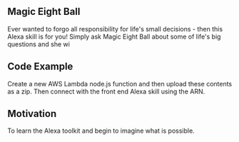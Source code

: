 ## Magic Eight Ball

Ever wanted to forgo all responsibility for life's small decisions - then this Alexa skill is for you!  Simply ask Magic Eight Ball about some of life's big questions and she wi

## Code Example

Create a new AWS Lambda node.js function and then upload these contents as a zip.  Then connect with the front end Alexa skill using the ARN.

## Motivation

To learn the Alexa toolkit and begin to imagine what is possible.

